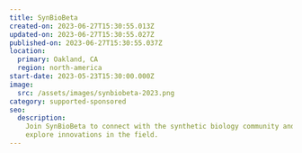 ```yaml
---
title: SynBioBeta
created-on: 2023-06-27T15:30:55.013Z
updated-on: 2023-06-27T15:30:55.027Z
published-on: 2023-06-27T15:30:55.037Z
location:
  primary: Oakland, CA
  region: north-america
start-date: 2023-05-23T15:30:00.000Z
image:
  src: /assets/images/synbiobeta-2023.png
category: supported-sponsored
seo:
  description:
    Join SynBioBeta to connect with the synthetic biology community and
    explore innovations in the field.
---
```

